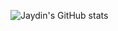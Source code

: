 ![Jaydin's GitHub stats](https://github-readme-stats.vercel.app/api?username=debug-jay&show_icons=true&theme=radical)

